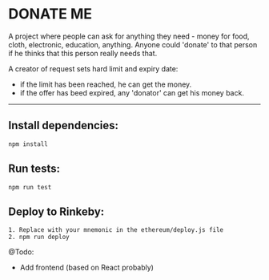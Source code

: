 # DONATE ME

A project where people can ask for anything they need - money for food, cloth, electronic, education, anything.
Anyone could 'donate' to that person if he thinks that this person really needs that. 

A creator of request sets hard limit and expiry date:
 - if the limit has been reached, he can get the money. 
 - if the offer has beed expired, any 'donator' can get his money back. 

---

## Install dependencies:

``npm install``

## Run tests:

``npm run test``

## Deploy to Rinkeby:

```
1. Replace with your mnemonic in the ethereum/deploy.js file
2. npm run deploy
```

@Todo:
 - Add frontend (based on React probably)